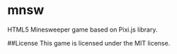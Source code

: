 # mnsw
HTML5 Minesweeper game based on Pixi.js library.

##License
This game is licensed under the MIT license.

